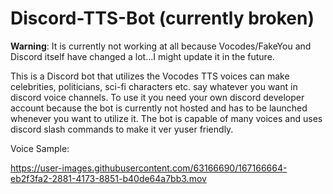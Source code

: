 # Discord-TTS-Bot (currently broken)
**Warning**: It is currently not working at all because Vocodes/FakeYou and Discord itself have changed a lot...I might update it in the future.

This is a Discord bot that utilizes the Vocodes TTS voices can make celebrities, politicians, sci-fi characters etc. say whatever you want in discord voice channels. To use it you need your own discord developer account because the bot is currently not hosted and has to be launched whenever you want to utilize it. The bot is capable of many voices and uses discord slash commands to make it ver yuser friendly.

Voice Sample:

https://user-images.githubusercontent.com/63166690/167166664-eb2f3fa2-2881-4173-8851-b40de64a7bb3.mov




